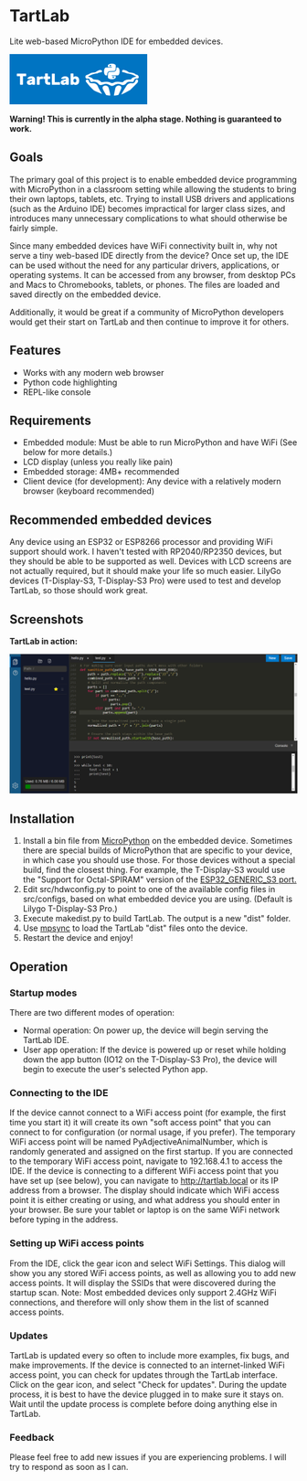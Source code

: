 # TartLab
Lite web-based MicroPython IDE for embedded devices.

![Logo](images/TartLabLogoHoriz_bluebg.png)

**Warning! This is currently in the alpha stage.  Nothing is guaranteed to work.**

## Goals
The primary goal of this project is to enable embedded device programming with MicroPython in a classroom setting while allowing the students to bring their own laptops, tablets, etc.  Trying to install USB drivers and applications (such as the Arduino IDE) becomes impractical for larger class sizes, and introduces many unnecessary complications to what should otherwise be fairly simple.

Since many embedded devices have WiFi connectivity built in, why not serve a tiny web-based IDE directly from the device?  Once set up, the IDE can be used without the need for any particular drivers, applications, or operating systems.  It can be accessed from any browser, from desktop PCs and Macs to Chromebooks, tablets, or phones.  The files are loaded and saved directly on the embedded device.

Additionally, it would be great if a community of MicroPython developers would get their start on TartLab and then continue to improve it for others.

## Features
 * Works with any modern web browser
 * Python code highlighting
 * REPL-like console

## Requirements
 * Embedded module: Must be able to run MicroPython and have WiFi  (See below for more details.)
 * LCD display (unless you really like pain)
 * Embedded storage: 4MB+ recommended
 * Client device (for development): Any device with a relatively modern browser (keyboard recommended)

## Recommended embedded devices
Any device using an ESP32 or ESP8266 processor and providing WiFi support should work.  I haven't tested with RP2040/RP2350 devices, but they should be able to be supported as well.  Devices with LCD screens are not actually required, but it should make your life so much easier.
LilyGo devices (T-Display-S3, T-Display-S3 Pro) were used to test and develop TartLab, so those should work great.

## Screenshots
**TartLab in action:**

![TartLab in action](images/screenshots/TartLab_ss2.png)

## Installation
 1. Install a bin file from [MicroPython](https://micropython.org/) on the embedded device.  Sometimes there are special builds of MicroPython that are specific to your device, in which case you should use those.  For those devices without a special build, find the closest thing.  For example, the T-Display-S3 would use the "Support for Octal-SPIRAM" version of the [ESP32_GENERIC_S3 port.](https://www.micropython.org/download/ESP32_GENERIC_S3/)
 2. Edit src/hdwconfig.py to point to one of the available config files in src/configs, based on what embedded device you are using. (Default is Lilygo T-Display-S3 Pro.)
 3. Execute makedist.py to build TartLab.  The output is a new "dist" folder.
 4. Use [mpsync](https://github.com/tdhoward/mpsync) to load the TartLab "dist" files onto the device.
 5. Restart the device and enjoy!

## Operation
### Startup modes
There are two different modes of operation:
 * Normal operation: On power up, the device will begin serving the TartLab IDE.
 * User app operation:  If the device is powered up or reset while holding down the app button (IO12 on the T-Display-S3 Pro), the device will begin to execute the user's selected Python app.

### Connecting to the IDE
If the device cannot connect to a WiFi access point (for example, the first time you start it) it will create its own "soft access point" that you can connect to for configuration (or normal usage, if you prefer).  The temporary WiFi access point will be named PyAdjectiveAnimalNumber, which is randomly generated and assigned on the first startup.  If you are connected to the temporary WiFi access point, navigate to 192.168.4.1 to access the IDE.  If the device is connecting to a different WiFi access point that you have set up (see below), you can navigate to http://tartlab.local or its IP address from a browser.
The display should indicate which WiFi access point it is either creating or using, and what address you should enter in your browser.  Be sure your tablet or laptop is on the same WiFi network before typing in the address.

### Setting up WiFi access points
From the IDE, click the gear icon and select WiFi Settings.  This dialog will show you any stored WiFi access points, as well as allowing you to add new access points.  It will display the SSIDs that were discovered during the startup scan.  Note: Most embedded devices only support 2.4GHz WiFi connections, and therefore will only show them in the list of scanned access points.

### Updates
TartLab is updated every so often to include more examples, fix bugs, and make improvements.  If the device is connected to an internet-linked WiFi access point, you can check for updates through the TartLab interface.  Click on the gear icon, and select "Check for updates".  During the update process, it is best to have the device plugged in to make sure it stays on.  Wait until the update process is complete before doing anything else in TartLab.

### Feedback
Please feel free to add new issues if you are experiencing problems.  I will try to respond as soon as I can.
